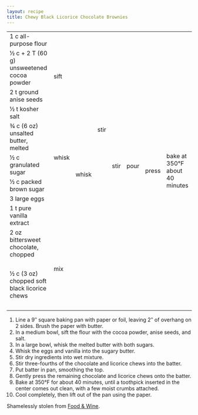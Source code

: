 ```yaml
---
layout: recipe
title: Chewy Black Licorice Chocolate Brownies
---
```

<table>
<tr>
  <td>1 c all-purpose flour</td>
  <td rowspan="4" class="righthide">sift</td>
  <td rowspan="4">&nbsp;</td>
  <td rowspan="9">stir</td>
  <td rowspan="12">stir</td>
  <td rowspan="12">pour</td>
  <td rowspan="13">press</td>
  <td rowspan="13">bake at 350&deg;F about 40 minutes</td>
</tr>
<tr>
  <td>&frac12; c + 2 T (60 g) unsweetened cocoa powder</td>
</tr>
<tr>
  <td>2 t ground anise seeds</td>
</tr>
<tr>
  <td>&frac12; t kosher salt</td>
</tr>
<tr>
  <td>&frac34; c (6 oz) unsalted butter, melted</td>
  <td rowspan="3">whisk</td>
  <td rowspan="5">whisk</td>
</tr>
<tr>
  <td>&frac12; c granulated sugar</td>
</tr>
<tr>
  <td>&frac12; c packed brown sugar</td>
</tr>
<tr>
  <td>3 large eggs</td>
  <td rowspan="2" class="righthide">&nbsp;</td>
</tr>
<tr>
  <td>1 t pure vanilla extract</td>
</tr>
<tr>
  <td>2 oz bittersweet chocolate, chopped</td>
  <td rowspan="4" colspan="3">mix</td>
</tr>
<tr>
  <td class="tophide">&nbsp;</td>
</tr>
<tr>
  <td>&frac12; c (3 oz) chopped soft black licorice chews</td>
</tr>
<tr>
  <td class="tophide">&nbsp;</td>
  <td colspan="2" class="righthide">&nbsp;</td>
</tr>
</table>

1. Line a 9&Prime; square baking pan with paper or foil, leaving 2&Prime; of overhang on 2 sides.
   Brush the paper with butter.
1. In a medium bowl, sift the flour with the cocoa powder, anise seeds, and salt.
1. In a large bowl, whisk the melted butter with both sugars.
1. Whisk the eggs and vanilla into the sugary butter.
1. Stir dry ingredients into wet mixture.
1. Stir three-fourths of the chocolate and licorice chews into the batter.
1. Put batter in pan, smoothing the top.
1. Gently press the remaining chocolate and licorice chews onto the batter.
1. Bake at 350&deg;F for about 40 minutes, until a toothpick inserted in the
   center comes out clean, with a few moist crumbs attached.
1. Cool completely, then lift out of the pan using the paper.

<p class="confession">Shamelessly stolen from <a href="https://www.foodandwine.com/recipes/chewy-black-licorice-chocolate-brownies">Food &amp; Wine</a>.</p>
